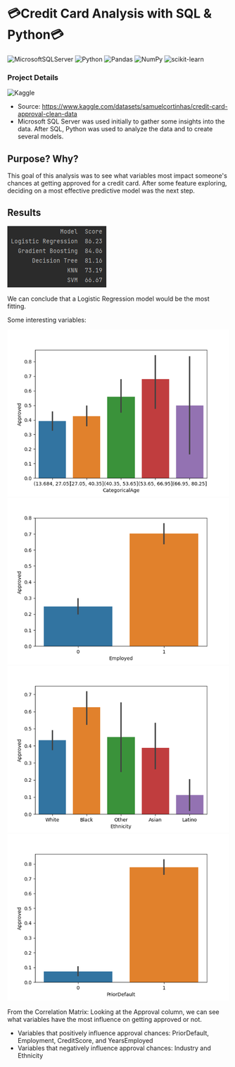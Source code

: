 # 💳Credit Card Analysis with SQL & Python💳

![MicrosoftSQLServer](https://img.shields.io/badge/Microsoft%20SQL%20Sever-CC2927?style=for-the-badge&logo=microsoft%20sql%20server&logoColor=white)
![Python](https://img.shields.io/badge/python-3670A0?style=for-the-badge&logo=python&logoColor=ffdd54)
![Pandas](https://img.shields.io/badge/pandas-%23150458.svg?style=for-the-badge&logo=pandas&logoColor=white)
![NumPy](https://img.shields.io/badge/numpy-%23013243.svg?style=for-the-badge&logo=numpy&logoColor=white)
![scikit-learn](https://img.shields.io/badge/scikit--learn-%23F7931E.svg?style=for-the-badge&logo=scikit-learn&logoColor=white)


### Project Details

![Kaggle](https://img.shields.io/badge/Kaggle-035a7d?style=for-the-badge&logo=kaggle&logoColor=white)
- Source: https://www.kaggle.com/datasets/samuelcortinhas/credit-card-approval-clean-data
- Microsoft SQL Server was used initially to gather some insights into the data. After SQL, Python was used to analyze the data and to create several models.

## Purpose? Why?
This goal of this analysis was to see what variables most impact someone's chances at getting approved for a credit card. After some feature exploring, deciding on a most effective predictive model was the next step.

## Results
![alt text](https://github.com/airincs/credit-card-data/blob/main/images/Results.PNG?raw=true)

We can conclude that a Logistic Regression model would be the most fitting.

Some interesting variables:

![alt text](https://github.com/airincs/credit-card-data/blob/main/images/CategoricalAge.png?raw=true)
![alt text](https://github.com/airincs/credit-card-data/blob/main/images/Employed.png?raw=true)
![alt text](https://github.com/airincs/credit-card-data/blob/main/images/Ethnicity.png?raw=true)
![alt text](https://github.com/airincs/credit-card-data/blob/main/images/PriorDefault.png?raw=true)

From the Correlation Matrix:
Looking at the Approval column, we can see what variables have the most influence on getting approved or not.
- Variables that positively influence approval chances: PriorDefault, Employment, CreditScore, and YearsEmployed
- Variables that negatively influence approval chances: Industry and Ethnicity
